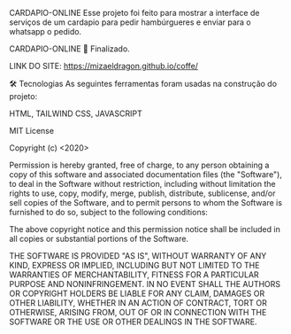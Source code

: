 CARDAPIO-ONLINE Esse projeto foi feito para mostrar a interface de serviços de um cardapio para pedir hambúrgueres e enviar para o whatsapp o pedido.

CARDAPIO-ONLINE 🚀 Finalizado.

LINK DO SITE: https://mizaeldragon.github.io/coffe/

🛠 Tecnologias As seguintes ferramentas foram usadas na construção do projeto:

HTML, TAILWIND CSS, JAVASCRIPT

MIT License

Copyright (c) <2020>

Permission is hereby granted, free of charge, to any person obtaining a copy of this software and associated documentation files (the "Software"), to deal in the Software without restriction, including without limitation the rights to use, copy, modify, merge, publish, distribute, sublicense, and/or sell copies of the Software, and to permit persons to whom the Software is furnished to do so, subject to the following conditions:

The above copyright notice and this permission notice shall be included in all copies or substantial portions of the Software.

THE SOFTWARE IS PROVIDED "AS IS", WITHOUT WARRANTY OF ANY KIND, EXPRESS OR IMPLIED, INCLUDING BUT NOT LIMITED TO THE WARRANTIES OF MERCHANTABILITY, FITNESS FOR A PARTICULAR PURPOSE AND NONINFRINGEMENT. IN NO EVENT SHALL THE AUTHORS OR COPYRIGHT HOLDERS BE LIABLE FOR ANY CLAIM, DAMAGES OR OTHER LIABILITY, WHETHER IN AN ACTION OF CONTRACT, TORT OR OTHERWISE, ARISING FROM, OUT OF OR IN CONNECTION WITH THE SOFTWARE OR THE USE OR OTHER DEALINGS IN THE SOFTWARE.
